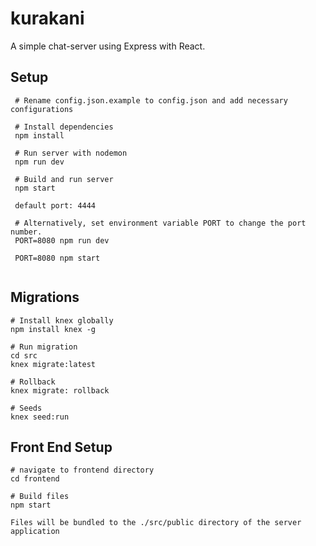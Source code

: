 # kurakani

A simple chat-server using Express with React.

## Setup
```shell
 # Rename config.json.example to config.json and add necessary configurations

 # Install dependencies
 npm install
 
 # Run server with nodemon
 npm run dev
 
 # Build and run server
 npm start
 
 default port: 4444
 
 # Alternatively, set environment variable PORT to change the port number.
 PORT=8080 npm run dev
 
 PORT=8080 npm start
 
```

## Migrations
```shell
# Install knex globally 
npm install knex -g

# Run migration
cd src
knex migrate:latest

# Rollback
knex migrate: rollback

# Seeds
knex seed:run
```         

## Front End Setup
```shell
# navigate to frontend directory
cd frontend

# Build files
npm start

Files will be bundled to the ./src/public directory of the server application
```